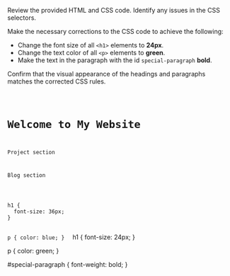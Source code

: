 Review the provided HTML and CSS code.
Identify any issues in the CSS selectors.

Make the necessary corrections to the CSS
code to achieve the following:
- Change the font size of all `<h1>` elements to **24px**.
- Change the text color of all `<p>` elements to **green**.
- Make the text in the paragraph with the id `special-paragraph` **bold**.

Confirm that the visual appearance of the headings
and
paragraphs matches the corrected CSS rules.

<codeblock language="css" type="exercise" testMode="fixedInput">
<code>
<panel language="html">
<h1>Welcome to My Website</h1>
<p>Project section</p>
<p id="special-paragraph">Blog section</p>
</panel>
<panel language="css">
h1 {
  font-size: 36px;
}

p {
  color: blue;
}
</panel>
</code>
<solution>
h1 {
  font-size: 24px;
}

p {
  color: green;
}

#special-paragraph {
  font-weight: bold;
}
</solution>
</codeblock>
